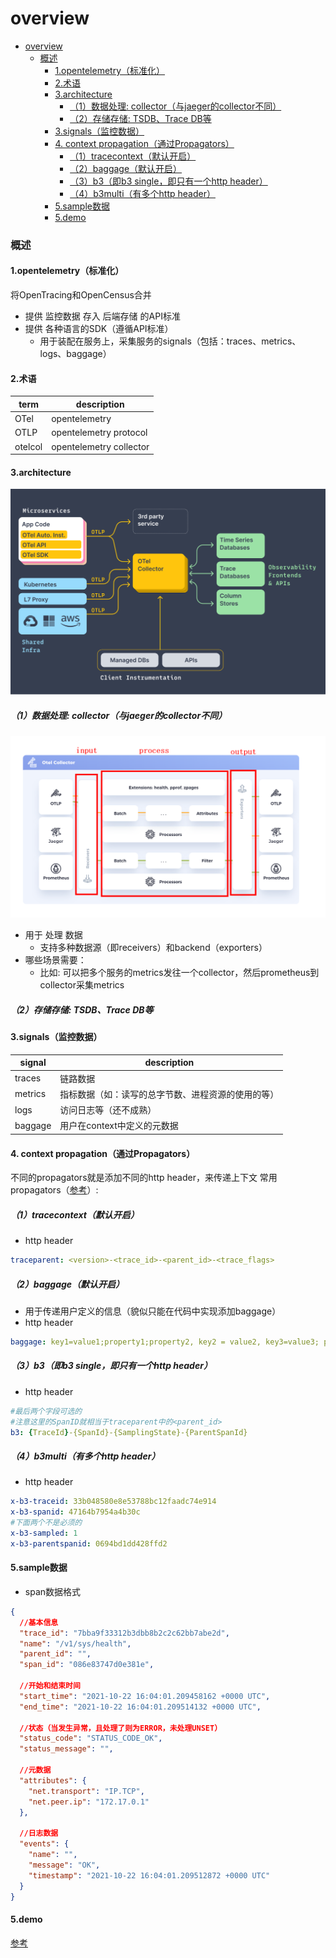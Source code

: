 # overview

<!-- @import "[TOC]" {cmd="toc" depthFrom=1 depthTo=6 orderedList=false} -->
<!-- code_chunk_output -->

- [overview](#overview)
    - [概述](#概述)
      - [1.opentelemetry（标准化）](#1opentelemetry标准化)
      - [2.术语](#2术语)
      - [3.architecture](#3architecture)
        - [（1）数据处理: collector（与jaeger的collector不同）](#1数据处理-collector与jaeger的collector不同)
        - [（2）存储存储: TSDB、Trace DB等](#2存储存储-tsdb-trace-db等)
      - [3.signals（监控数据）](#3signals监控数据)
      - [4. context propagation（通过Propagators）](#4-context-propagation通过propagators)
        - [（1）tracecontext（默认开启）](#1tracecontext默认开启)
        - [（2）baggage（默认开启）](#2baggage默认开启)
        - [（3）b3（即b3 single，即只有一个http header）](#3b3即b3-single即只有一个http-header)
        - [（4）b3multi（有多个http header）](#4b3multi有多个http-header)
      - [5.sample数据](#5sample数据)
      - [5.demo](#5demo)

<!-- /code_chunk_output -->

### 概述

#### 1.opentelemetry（标准化）

将OpenTracing和OpenCensus合并
* 提供 监控数据 存入 后端存储 的API标准
* 提供 各种语言的SDK（遵循API标准）
  * 用于装配在服务上，采集服务的signals（包括：traces、metrics、logs、baggage）

#### 2.术语

|term|description|
|-|-|
|OTel|opentelemetry|
|OTLP|opentelemetry protocol|
|otelcol|opentelemetry collector|

#### 3.architecture
![](./imgs/overview_01.png)

##### （1）数据处理: collector（与jaeger的collector不同）
![](./imgs/overview_02.png)
* 用于 处理 数据
  * 支持多种数据源（即receivers）和backend（exporters）
* 哪些场景需要：
  * 比如: 可以把多个服务的metrics发往一个collector，然后prometheus到collector采集metrics

##### （2）存储存储: TSDB、Trace DB等

#### 3.signals（监控数据）

|signal|description|
|-|-|
|traces|链路数据|
|metrics|指标数据（如：读写的总字节数、进程资源的使用的等）|
|logs|访问日志等（还不成熟）|
|baggage|用户在context中定义的元数据|

#### 4. context propagation（通过Propagators）

不同的propagators就是添加不同的http header，来传递上下文
常用propagators（[参考](https://github.com/open-telemetry/opentelemetry-java/tree/main/sdk-extensions/autoconfigure#propagator)）:

##### （1）tracecontext（默认开启）
* http header
```yaml
traceparent: <version>-<trace_id>-<parent_id>-<trace_flags>
```

##### （2）baggage（默认开启）
* 用于传递用户定义的信息（貌似只能在代码中实现添加baggage）
* http header
```yaml
baggage: key1=value1;property1;property2, key2 = value2, key3=value3; propertyKey=propertyValue
```

##### （3）b3（即b3 single，即只有一个http header）
* http header
```yaml
#最后两个字段可选的
#注意这里的SpanID就相当于traceparent中的<parent_id>
b3: {TraceId}-{SpanId}-{SamplingState}-{ParentSpanId}
```

##### （4）b3multi（有多个http header）
* http header
```yaml
x-b3-traceid: 33b048580e8e53788bc12faadc74e914
x-b3-spanid: 47164b7954a4b30c
#下面两个不是必须的
x-b3-sampled: 1
x-b3-parentspanid: 0694bd1dd428ffd2
```

#### 5.sample数据

* span数据格式

```json
{
  //基本信息
  "trace_id": "7bba9f33312b3dbb8b2c2c62bb7abe2d",
  "name": "/v1/sys/health",
  "parent_id": "",
  "span_id": "086e83747d0e381e",

  //开始和结束时间
  "start_time": "2021-10-22 16:04:01.209458162 +0000 UTC",
  "end_time": "2021-10-22 16:04:01.209514132 +0000 UTC",

  //状态（当发生异常，且处理了则为ERROR，未处理UNSET）
  "status_code": "STATUS_CODE_OK",
  "status_message": "",

  //元数据
  "attributes": {
    "net.transport": "IP.TCP",
    "net.peer.ip": "172.17.0.1"
  },

  //日志数据
  "events": {
    "name": "",
    "message": "OK",
    "timestamp": "2021-10-22 16:04:01.209512872 +0000 UTC"
  }
}
```

#### 5.demo
[参考](https://opentelemetry.io/community/demo/)

